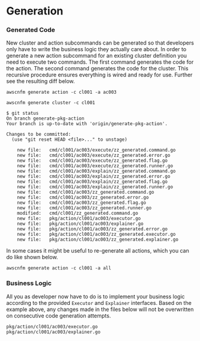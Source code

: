# Generation



### Generated Code

New cluster and action subcommands can be generated so that developers only have
to write the business logic they actually care about. In order to generate a new
action subcommand for an existing cluster definition you need to execute two
commands. The first command generates the code for the action. The second
command generates the code for the cluster. This recursive procedure ensures
everything is wired and ready for use. Further see the resulting diff below.

```
awscnfm generate action -c cl001 -a ac003
```

```
awscnfm generate cluster -c cl001
```

```
$ git status
On branch generate-pkg-action
Your branch is up-to-date with 'origin/generate-pkg-action'.

Changes to be committed:
  (use "git reset HEAD <file>..." to unstage)

	new file:   cmd/cl001/ac003/execute/zz_generated.command.go
	new file:   cmd/cl001/ac003/execute/zz_generated.error.go
	new file:   cmd/cl001/ac003/execute/zz_generated.flag.go
	new file:   cmd/cl001/ac003/execute/zz_generated.runner.go
	new file:   cmd/cl001/ac003/explain/zz_generated.command.go
	new file:   cmd/cl001/ac003/explain/zz_generated.error.go
	new file:   cmd/cl001/ac003/explain/zz_generated.flag.go
	new file:   cmd/cl001/ac003/explain/zz_generated.runner.go
	new file:   cmd/cl001/ac003/zz_generated.command.go
	new file:   cmd/cl001/ac003/zz_generated.error.go
	new file:   cmd/cl001/ac003/zz_generated.flag.go
	new file:   cmd/cl001/ac003/zz_generated.runner.go
	modified:   cmd/cl001/zz_generated.command.go
	new file:   pkg/action/cl001/ac003/executor.go
	new file:   pkg/action/cl001/ac003/explainer.go
	new file:   pkg/action/cl001/ac003/zz_generated.error.go
	new file:   pkg/action/cl001/ac003/zz_generated.executor.go
	new file:   pkg/action/cl001/ac003/zz_generated.explainer.go

```

In some cases it might be useful to re-generate all actions, which you can do
like shown below.

```
awscnfm generate action -c cl001 -a all
```



### Business Logic

All you as developer now have to do is to implement your business logic
according to the provided `Executor` and `Explainer` interfaces. Based on the
example above, any changes made in the files below will not be overwritten on
consecutive code generation attempts.

```
pkg/action/cl001/ac003/executor.go
pkg/action/cl001/ac003/explainer.go
```
